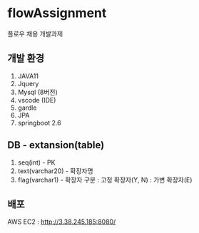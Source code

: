 # flowAssignment
플로우 채용 개발과제

개발 환경
-------------
1. JAVA11
2. Jquery
3. Mysql (8버전)
4. vscode (IDE)
5. gardle
6. JPA
7. springboot 2.6

DB - extansion(table)
-------------
1. seq(int) - PK
2. text(varchar20) - 확장자명
3. flag(varchar1) - 확장자 구분 : 고정 확장자(Y, N) : 가변 확장자(E) 

배포
-------------
AWS EC2 : http://3.38.245.185:8080/
